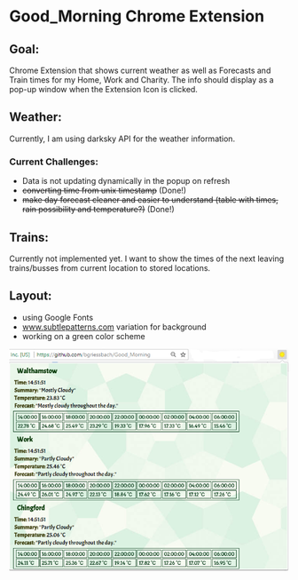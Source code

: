 # Good_Morning Chrome Extension  

## Goal:
Chrome Extension that shows current weather as well as Forecasts and Train times for my Home, Work and Charity. 
The info should display as a pop-up window when the Extension Icon is clicked.  

## Weather:
Currently, I am using darksky API for the weather information.  
### Current Challenges:
+ Data is not updating dynamically in the popup on refresh
+ ~~converting time from unix timestamp~~ (Done!)
+ ~~make day forecast cleaner and easier to understand (table with times, rain possibility and temperature?)~~ (Done!)

## Trains:
Currently not implemented yet. I want to show the times of the next leaving trains/busses from current location to stored locations. 

## Layout:
+ using Google Fonts
+ www.subtlepatterns.com variation for background
+ working on a green color scheme

![My image](https://github.com/bgriessbach/Good_Morning/blob/master/layout_New.PNG)    
